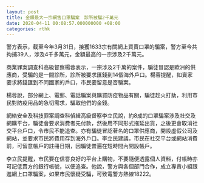 ```yaml
---
layout: post
title: 金額最大一宗網售口罩騙案　診所被騙2千萬元
date: 2020-04-11 00:08:57.000000000 +08:00
categories: rthk
---
```


警方表示，截至今年3月31日，接獲1633宗有關網上買賣口罩的騙案，警方至今共拘捕39人，涉及4千多萬元，金額最高的一宗涉及2千萬元。

商業罪案調查科高級督察楊蓉表示，一宗涉及2千萬的案件，騙徒冒認是歐洲的供應商，受騙的是一間診所，診所被要求匯錢到14個海外戶口。楊蓉提醒，如賣家要求將錢匯到不同國家的戶口，市民要留意是否騙案。

楊蓉說，部分網上、電郵、電話騙案與購買防疫物品有關，騙徒趁火打劫，利用市民對防疫用品的急切需求，騙取他們的金錢。

網絡安全及科技罪案調查科偵緝高級督察李立民說，約8成的口罩騙案涉及社交及網購平台，騙徒會要求消費者先付款，然後用不同形式拖延出貨，之後更會取消社交平台戶口，令市民不能追查。亦有騙徒冒認著名的口罩供應商，開設虛假公司及網站，並要求市民將費用存到海外戶口。李立民建議，市民在社交平台或網站消費前，可留意帳戶的註冊日期，因騙徒普遍在短時間內開設帳戶。

李立民提醒，市民要在信譽良好的平台上購物，不要隨便透露個人資料，付帳時亦可記低賣方的銀行帳號，以便追查。他說，警方與各個部門合作，成立專責小組跟進網上口罩騙案，如果市民懷疑受騙，可致電警方熱線18222。
